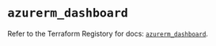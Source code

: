 # `azurerm_dashboard`

Refer to the Terraform Registory for docs: [`azurerm_dashboard`](https://registry.terraform.io/providers/hashicorp/azurerm/3.62.0/docs/resources/dashboard).
